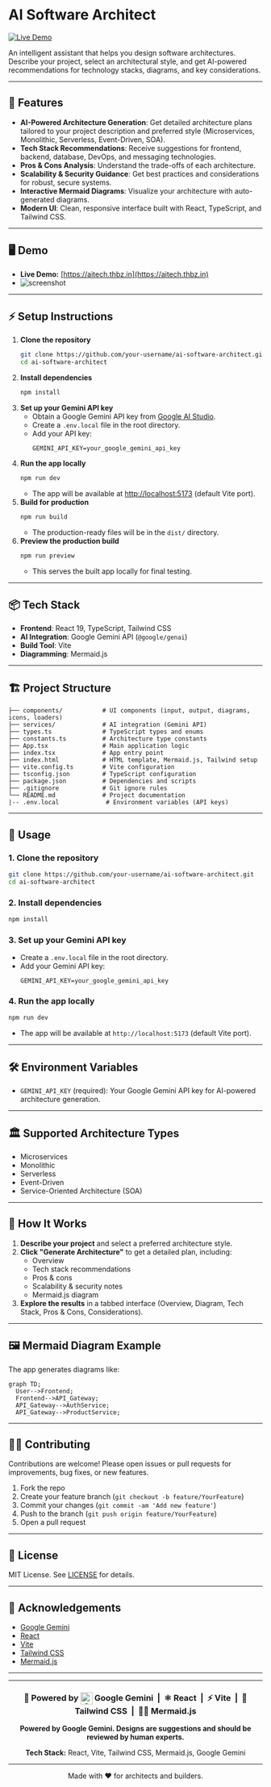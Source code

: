 # AI Software Architect

[![Live Demo](https://img.shields.io/badge/Live%20Demo-aitech.thbz.in-blue?style=for-the-badge)](https://aitech.thbz.in)

An intelligent assistant that helps you design software architectures. Describe your project, select an architectural style, and get AI-powered recommendations for technology stacks, diagrams, and key considerations.

---

## 🚀 Features

- **AI-Powered Architecture Generation**: Get detailed architecture plans tailored to your project description and preferred style (Microservices, Monolithic, Serverless, Event-Driven, SOA).
- **Tech Stack Recommendations**: Receive suggestions for frontend, backend, database, DevOps, and messaging technologies.
- **Pros & Cons Analysis**: Understand the trade-offs of each architecture.
- **Scalability & Security Guidance**: Get best practices and considerations for robust, secure systems.
- **Interactive Mermaid Diagrams**: Visualize your architecture with auto-generated diagrams.
- **Modern UI**: Clean, responsive interface built with React, TypeScript, and Tailwind CSS.

---

## 🖥️ Demo

- **Live Demo:** [https://aitech.thbz.in](https://aitech.thbz.in)
- ![screenshot](screenshot.png) <!-- Add a screenshot if available -->

---

## ⚡ Setup Instructions

1. **Clone the repository**
   ```bash
   git clone https://github.com/your-username/ai-software-architect.git
   cd ai-software-architect
   ```
2. **Install dependencies**
   ```bash
   npm install
   ```
3. **Set up your Gemini API key**
   - Obtain a Google Gemini API key from [Google AI Studio](https://ai.google.dev/gemini-api/docs).
   - Create a `.env.local` file in the root directory.
   - Add your API key:
     ```env
     GEMINI_API_KEY=your_google_gemini_api_key
     ```
4. **Run the app locally**
   ```bash
   npm run dev
   ```
   - The app will be available at [http://localhost:5173](http://localhost:5173) (default Vite port).
5. **Build for production**
   ```bash
   npm run build
   ```
   - The production-ready files will be in the `dist/` directory.
6. **Preview the production build**
   ```bash
   npm run preview
   ```
   - This serves the built app locally for final testing.

---

## 📦 Tech Stack

- **Frontend**: React 19, TypeScript, Tailwind CSS
- **AI Integration**: Google Gemini API (`@google/genai`)
- **Build Tool**: Vite
- **Diagramming**: Mermaid.js

---

## 🏗️ Project Structure

```
├── components/           # UI components (input, output, diagrams, icons, loaders)
├── services/             # AI integration (Gemini API)
├── types.ts              # TypeScript types and enums
├── constants.ts          # Architecture type constants
├── App.tsx               # Main application logic
├── index.tsx             # App entry point
├── index.html            # HTML template, Mermaid.js, Tailwind setup
├── vite.config.ts        # Vite configuration
├── tsconfig.json         # TypeScript configuration
├── package.json          # Dependencies and scripts
├── .gitignore            # Git ignore rules
└── README.md             # Project documentation
|-- .env.local             # Environment variables (API keys)
```

---

## 📝 Usage

### 1. **Clone the repository**
```bash
git clone https://github.com/your-username/ai-software-architect.git
cd ai-software-architect
```

### 2. **Install dependencies**
```bash
npm install
```

### 3. **Set up your Gemini API key**
- Create a `.env.local` file in the root directory.
- Add your Gemini API key:
  ```env
  GEMINI_API_KEY=your_google_gemini_api_key
  ```

### 4. **Run the app locally**
```bash
npm run dev
```
- The app will be available at `http://localhost:5173` (default Vite port).

---

## 🛠️ Environment Variables

- `GEMINI_API_KEY` (required): Your Google Gemini API key for AI-powered architecture generation.

---

## 🏛️ Supported Architecture Types

- Microservices
- Monolithic
- Serverless
- Event-Driven
- Service-Oriented Architecture (SOA)

---

## 🧩 How It Works

1. **Describe your project** and select a preferred architecture style.
2. **Click "Generate Architecture"** to get a detailed plan, including:
   - Overview
   - Tech stack recommendations
   - Pros & cons
   - Scalability & security notes
   - Mermaid.js diagram
3. **Explore the results** in a tabbed interface (Overview, Diagram, Tech Stack, Pros & Cons, Considerations).

---

## 🖼️ Mermaid Diagram Example

The app generates diagrams like:

```
graph TD;
  User-->Frontend;
  Frontend-->API_Gateway;
  API_Gateway-->AuthService;
  API_Gateway-->ProductService;
```

---

## 🧑‍💻 Contributing

Contributions are welcome! Please open issues or pull requests for improvements, bug fixes, or new features.

1. Fork the repo
2. Create your feature branch (`git checkout -b feature/YourFeature`)
3. Commit your changes (`git commit -am 'Add new feature'`)
4. Push to the branch (`git push origin feature/YourFeature`)
5. Open a pull request

---

## 📄 License

MIT License. See [LICENSE](LICENSE) for details.

---

## 🙏 Acknowledgements

- [Google Gemini](https://ai.google.dev/gemini-api/docs)
- [React](https://react.dev/)
- [Vite](https://vitejs.dev/)
- [Tailwind CSS](https://tailwindcss.com/)
- [Mermaid.js](https://mermaid-js.github.io/mermaid/#/)

---

<div align="center">

---

### 🚀 Powered by <img src="https://upload.wikimedia.org/wikipedia/commons/4/4e/Google_Gemini_logo.svg" alt="Gemini" width="24" style="vertical-align:middle;"/> Google Gemini &nbsp;|&nbsp; ⚛️ React &nbsp;|&nbsp; ⚡ Vite &nbsp;|&nbsp; 💨 Tailwind CSS &nbsp;|&nbsp; 🧜‍♂️ Mermaid.js

**Powered by Google Gemini. Designs are suggestions and should be reviewed by human experts.**

**Tech Stack:** React, Vite, Tailwind CSS, Mermaid.js, Google Gemini

---

Made with ❤️ for architects and builders.

</div>
